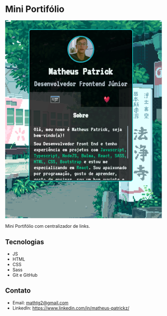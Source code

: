 # Mini Portifólio

![preview](./.github/preview.png)

Mini Portifólio com centralizador de links.

## Tecnologias

- JS
- HTML
- CSS
- Sass
- Git e GitHub

## Contato

- Email: mathtg2@gmail.com
- LinkedIn: https://www.linkedin.com/in/matheus-patrickz/

